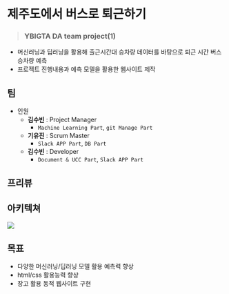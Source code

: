 # 제주도에서 버스로 퇴근하기

> ### YBIGTA DA team project(1)

- 머신러닝과 딥러닝을 활용해 출근시간대 승차량 데이터를 바탕으로 퇴근 시간 버스 승차량 예측
- 프로젝트 진행내용과 예측 모델을 활용한 웹사이트 제작



## 팀

- 인원
  - **김수빈** : Project Manager
      - `Machine Learning Part`, `git Manage Part`
  - **기유진** : Scrum Master
      - `Slack APP Part`, `DB Part`
  - **김수빈** : Developer
      - `Document & UCC Part`, `Slack APP Part`



## 프리뷰




## 아키텍쳐

![](./image/Architecture.png)


## 목표

- 다양한 머신러닝/딥러닝 모델 활용 예측력 향상
- html/css 활용능력 향상
- 장고 활용 동적 웹사이트 구현



